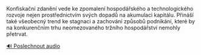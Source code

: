 
Konfiskační zdanění vede ke zpomalení hospodářského a technologického rozvoje nejen prostřednictvím svých dopadů na akumulaci kapitálu. Přináší také všeobecný trend ke stagnaci a zachování způsobů podnikání, které by na konkurenčním trhu neomezovaného tržního hospodářství nemohly přetrvat.

[🔊 Poslechnout audio](/data/7-paragraphs/audio/chapter_160/para_005-Konfiskan-zdann-vede-ke-zpomalen-hospodskh.mp3)
